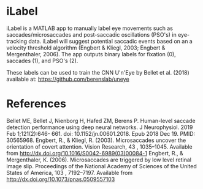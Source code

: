 # iLabel
iLabel is a MATLAB app to manually label eye movements such as saccades/microsaccades and post-saccadic oscillations (PSO's) in eye-tracking data. iLabel will suggest potential saccadic events based on an a velocity threshold algorithm (Engbert & Kliegl, 2003; Engbert & Mergenthaler, 2006). The app outputs binary labels for fixation (0), saccades (1), and PSO's (2). 

These labels can be used to train the CNN U'n'Eye by Bellet et al. (2018) available at: https://github.com/berenslab/uneye


# References
Bellet ME, Bellet J, Nienborg H, Hafed ZM, Berens P. Human-level saccade detection performance using deep neural networks. 
    J Neurophysiol. 2019 Feb 1;121(2):646- 661. doi: 10.1152/jn.00601.2018. Epub 2018 Dec 19. PMID: 30565968.
Engbert, R., & Kliegl, R. (2003). Microsaccades uncover the orientation of covert attention. Vision
    Research, 43 , 1035–1045. Available from http://dx.doi.org/10.1016/S0042-6989(03)00084-1
Engbert, R., & Mergenthaler, K. (2006). Microsaccades are triggered by low level retinal image slip.
    Proceedings of the National Academy of Sciences of the United States of America, 103 , 7192–7197.
    Available from http://dx.doi.org/10.1073/pnas.0509557103
